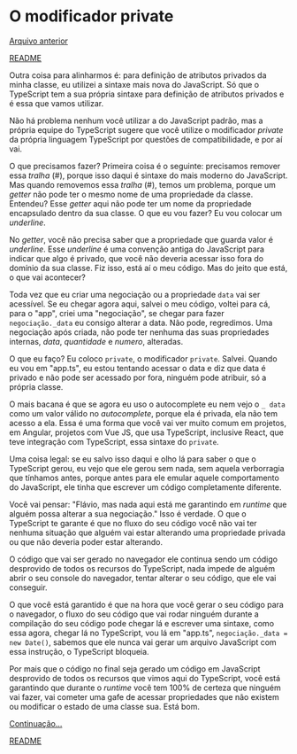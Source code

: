 # O modificador private

[Arquivo anterior](/estudos/automatizandoCompilacao.md)


[README](/README.md)

Outra coisa para alinharmos é: para definição de atributos privados da minha classe, eu utilizei a sintaxe mais nova do JavaScript. Só que o TypeScript tem a sua própria sintaxe para definição de atributos privados e é essa que vamos utilizar.

Não há problema nenhum você utilizar a do JavaScript padrão, mas a própria equipe do TypeScript sugere que você utilize o modificador *private* da própria linguagem TypeScript por questões de compatibilidade, e por aí vai.

O que precisamos fazer? Primeira coisa é o seguinte: precisamos remover essa *tralha* (#), porque isso daqui é sintaxe do mais moderno do JavaScript. Mas quando removemos essa *tralha* (#), temos um problema, porque um *getter* não pode ter o mesmo nome de uma propriedade da classe. Entendeu? Esse *getter* aqui não pode ter um nome da propriedade encapsulado dentro da sua classe. O que eu vou fazer? Eu vou colocar um *underline*.

No *getter*, você não precisa saber que a propriedade que guarda valor é *underline*. Esse *underline* é uma convenção antiga do JavaScript para indicar que algo é privado, que você não deveria acessar isso fora do domínio da sua classe. Fiz isso, está aí o meu código. Mas do jeito que está, o que vai acontecer?

Toda vez que eu criar uma negociação ou a propriedade `data` vai ser acessível. Se eu chegar agora aqui, salvei o meu código, voltei para cá, para o "app", criei uma "negociação", se chegar para fazer `negociação._data` eu consigo alterar a data. Não pode, regredimos. Uma negociação após criada, não pode ter nenhuma das suas propriedades internas, *data*, *quantidade* e *numero*, alteradas.

O que eu faço? Eu coloco `private`, o modificador `private`. Salvei. Quando eu vou em "app.ts", eu estou tentando acessar o data e diz que data é privado e não pode ser acessado por fora, ninguém pode atribuir, só a própria classe.

O mais bacana é que se agora eu uso o autocomplete eu nem vejo o `_ data` como um valor válido no *autocomplete*, porque ela é privada, ela não tem acesso a ela. Essa é uma forma que você vai ver muito comum em projetos, em Angular, projetos com Vue JS, que usa TypeScript, inclusive React, que teve integração com TypeScript, essa sintaxe do `private`.

Uma coisa legal: se eu salvo isso daqui e olho lá para saber o que o TypeScript gerou, eu vejo que ele gerou sem nada, sem aquela verborragia que tínhamos antes, porque antes para ele emular aquele comportamento do JavaScript, ele tinha que escrever um código completamente diferente.

Você vai pensar: "Flávio, mas nada aqui está me garantindo em *runtime* que alguém possa alterar a sua negociação." Isso é verdade. O que o TypeScript te garante é que no fluxo do seu código você não vai ter nenhuma situação que alguém vai estar alterando uma propriedade privada ou que não deveria poder estar alterando.

O código que vai ser gerado no navegador ele continua sendo um código desprovido de todos os recursos do TypeScript, nada impede de alguém abrir o seu console do navegador, tentar alterar o seu código, que ele vai conseguir.

O que você está garantido é que na hora que você gerar o seu código para o navegador, o fluxo do seu código que vai rodar ninguém durante a compilação do seu código pode chegar lá e escrever uma sintaxe, como essa agora, chegar lá no TypeScript, vou lá em "app.ts", `negociação._data = new Date()`, sabemos que ele nunca vai gerar um arquivo JavaScript com essa instrução, o TypeScript bloqueia.

Por mais que o código no final seja gerado um código em JavaScript desprovido de todos os recursos que vimos aqui do TypeScript, você está garantindo que durante o *runtime* você tem 100% de certeza que ninguém vai fazer, vai cometer uma gafe de acessar propriedades que não existem ou modificar o estado de uma classe sua. Está bom.

[Continuação...](/estudos/controllerNegociacao.md)


[README](/README.md)